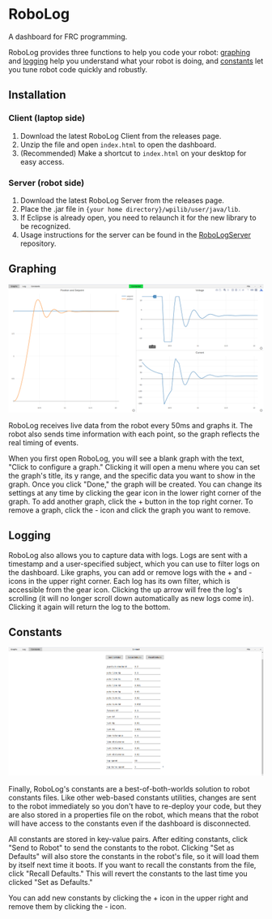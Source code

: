 # RoboLog
A dashboard for FRC programming.

RoboLog provides three functions to help you code your robot: [graphing](#graphing) and [logging](#logging) help you understand what your robot is doing, and [constants](#constants) let you tune robot code quickly and robustly.

## Installation
### Client (laptop side)
1. Download the latest RoboLog Client from the releases page.
2. Unzip the file and open `index.html` to open the dashboard.
3. (Recommended) Make a shortcut to `index.html` on your desktop for easy access.

### Server (robot side)
1. Download the latest RoboLog Server from the releases page.
2. Place the .jar file in `{your home directory}/wpilib/user/java/lib`.
3. If Eclipse is already open, you need to relaunch it for the new library to be recognized.
4. Usage instructions for the server can be found in the [RoboLogServer](https://github.com/cruzsbrian/RoboLogServer) repository.

## Graphing
![Graphs screenshot](images/graphs.png)

RoboLog receives live data from the robot every 50ms and graphs it. The robot also sends time information with each point, so the graph reflects the real timing of events.

When you first open RoboLog, you will see a blank graph with the text, "Click to configure a graph." Clicking it will open a menu where you can set the graph's title, its y range, and the specific data you want to show in the graph. Once you click "Done," the graph will be created. You can change its settings at any time by clicking the gear icon in the lower right corner of the graph. To add another graph, click the + button in the top right corner. To remove a graph, click the - icon and click the graph you want to remove.

## Logging

RoboLog also allows you to capture data with logs. Logs are sent with a timestamp and a user-specified subject, which you can use to filter logs on the dashboard. Like graphs, you can add or remove logs with the + and - icons in the upper right corner. Each log has its own filter, which is accessible from the gear icon. Clicking the up arrow will free the log's scrolling (it will no longer scroll down automatically as new logs come in). Clicking it again will return the log to the bottom.

## Constants
![Constants screenshot](images/constants.png)

Finally, RoboLog's constants are a best-of-both-worlds solution to robot constants files. Like other web-based constants utilities, changes are sent to the robot immediately so you don't have to re-deploy your code, but they are also stored in a properties file on the robot, which means that the robot will have access to the constants even if the dashboard is disconnected.

All constants are stored in key-value pairs. After editing constants, click "Send to Robot" to send the constants to the robot. Clicking "Set as Defaults" will also store the constants in the robot's file, so it will load them by itself next time it boots. If you want to recall the constants from the file, click "Recall Defaults." This will revert the constants to the last time you clicked "Set as Defaults."

You can add new constants by clicking the + icon in the upper right and remove them by clicking the - icon.
